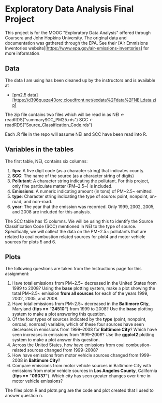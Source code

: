 # Exploratory Data Analysis Final Project

This project is for the MOOC "Exploratory Data Analysis" offered through Coursera and John Hopkins University.  The original data and documentation was gathered through the EPA.  See their [Air Emmisions Inventories website][https://www.epa.gov/air-emissions-inventories] for more information.

## Data

The data I am using has been cleaned up by the instructors and is available at 

* [pm2.5 data][https://d396qusza40orc.cloudfront.net/exdata%2Fdata%2FNEI_data.zip]

The zip file contains two files which will be read in as
NEI <- readRDS("summarySCC_PM25.rds")
SCC <- readRDS("Source_Classification_Code.rds")

Each .R file in the repo will assume NEI and SCC have been read into R.  

## Variables in the tables

The first table, NEI, contains six columns:

1. **fips**: A five digit code (as a character string) that indicates county.
2. **SCC**: The name of the source (as a character string of digits)
3. **Pollutant**:  A character string indicating the pollutant.  For this project, only fine particulate matter (PM~2.5~) is included.
4. **Emissions**: A numeric indicating amount (in tons) of PM~2.5~ emitted.
5. **type**: Character string indicating the type of source: point, nonpoint, on-road, and non-road. 
6. **year**: The year that the emission was recorded.  Only 1999, 2002, 2005, and 2008 are included for this analysis.

The SCC table has 15 columns. We will be using this to identify the Source Classification Code (SCC) mentioned in NEI to the type of source.  Specifically, we will collect the data on the PM~2.5~ pollutants that are related to coal combustion related sources for plot4 and motor vehicle sources for plots 5 and 6.


## Plots

The following questions are taken from the Instructions page for this assignment:

1. Have total emissions from PM~2.5~ decreased in the United States from 1999 to 2008? Using the **base** plotting system, make a plot showing the total PM~2.5~ emission **from all sources** for each of the years 1999, 2002, 2005, and 2008.
2. Have total emissions from PM~2.5~ decreased in the **Baltimore City**, Maryland (**fips == "24510"**) from 1999 to 2008? Use the **base** plotting system to make a plot answering this question.
3. Of the four types of sources indicated by the **type** (point, nonpoint, onroad, nonroad) variable, which of these four sources have seen decreases in emissions from 1999–2008 for **Baltimore City**? Which have seen increases in emissions from 1999–2008? Use the **ggplot2** plotting system to make a plot answer this question.
4. Across the United States, how have emissions from coal combustion-related sources changed from 1999–2008?
5. How have emissions from motor vehicle sources changed from 1999–2008 in **Baltimore City**?
6. Compare emissions from motor vehicle sources in Baltimore City with emissions from motor vehicle sources in **Los Angeles County**, California (**fips == "06037"**). Which city has seen greater changes over time in motor vehicle emissions?


The files plotn.R and plotn.png are the code and plot created that I used to answer question n.